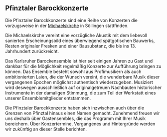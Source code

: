 ## Pfinztaler Barockkonzerte

Die Pfinztaler Barockkonzerte sind eine Reihe von Konzerten die vorzugsweise in der [Michaelskirche](http://www.ekiba.de/html/aktuell/aktuell_u.html?&cataktuell=&m=6677&artikel=5239) in Söllingen stattfinden.

Die Michaelskirche vereint eine vorzügliche Akustik mit dem liebevoll sanierten Erscheinungsbild eines überwiegend spätgotischen Bauwerks, Resten originaler Fresken und einer Bausubstanz, die bis ins 13. Jahrhundert zurückreicht.

Das Karlsruher Barockensemble ist hier seit einigen Jahren zu Gast und dankbar für die Möglichkeit regelmäßig Konzerte zur Aufführung bringen zu können. Das Ensemble besteht sowohl aus Profimusikern als auch ambitionierten Laien, die der Wunsch vereint, die wunderbare Musik dieser vergangenen Epochen möglichst authentisch wiederzugeben. Musiziert wird deswegen ausschließlich auf originalgetreuen Nachbauten historischer Instrumente in der damaligen Stimmung, die zum Teil der Werkstatt eines unserer Ensemblemitglieder entstammen.

Die Pfinztaler Barockkonzerte haben sich inzwischen auch über die Grenzen von Pfinztal hinaus einen Namen gemacht. Zunehmend freuen wir uns deshalb über Gastensembles, die das Programm mit Ihrer Musik bereichern. Über Konzertermine, Vergangenes und Hintergründe werden wir zukünftig an dieser Stelle berichten.
